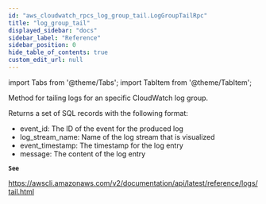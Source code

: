 ```yaml
---
id: "aws_cloudwatch_rpcs_log_group_tail.LogGroupTailRpc"
title: "log_group_tail"
displayed_sidebar: "docs"
sidebar_label: "Reference"
sidebar_position: 0
hide_table_of_contents: true
custom_edit_url: null
---
```


import Tabs from '@theme/Tabs';
import TabItem from '@theme/TabItem';

Method for tailing logs for an specific CloudWatch log group.

Returns a set of SQL records with the following format:

- event_id: The ID of the event for the produced log
- log_stream_name: Name of the log stream that is visualized
- event_timestamp: The timestamp for the log entry
- message: The content of the log entry

**`See`**

https://awscli.amazonaws.com/v2/documentation/api/latest/reference/logs/tail.html
